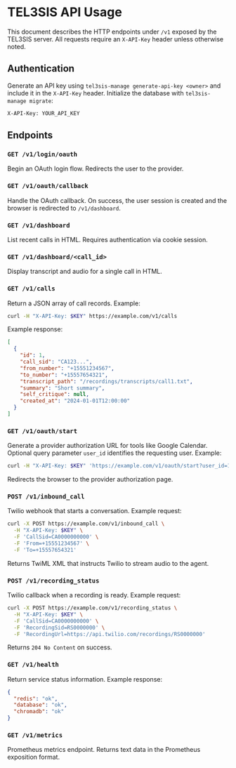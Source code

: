 # TEL3SIS API Usage

This document describes the HTTP endpoints under `/v1` exposed by the TEL3SIS server. All requests require an `X-API-Key` header unless otherwise noted.

## Authentication

Generate an API key using `tel3sis-manage generate-api-key <owner>` and include it in the `X-API-Key` header. Initialize the database with `tel3sis-manage migrate`:

```bash
X-API-Key: YOUR_API_KEY
```

## Endpoints

### `GET /v1/login/oauth`
Begin an OAuth login flow. Redirects the user to the provider.

### `GET /v1/oauth/callback`
Handle the OAuth callback. On success, the user session is created and the browser is redirected to `/v1/dashboard`.

### `GET /v1/dashboard`
List recent calls in HTML. Requires authentication via cookie session.

### `GET /v1/dashboard/<call_id>`
Display transcript and audio for a single call in HTML.

### `GET /v1/calls`
Return a JSON array of call records. Example:

```bash
curl -H "X-API-Key: $KEY" https://example.com/v1/calls
```

Example response:

```json
[
  {
    "id": 1,
    "call_sid": "CA123...",
    "from_number": "+15551234567",
    "to_number": "+15557654321",
    "transcript_path": "/recordings/transcripts/call1.txt",
    "summary": "Short summary",
    "self_critique": null,
    "created_at": "2024-01-01T12:00:00"
  }
]
```

### `GET /v1/oauth/start`
Generate a provider authorization URL for tools like Google Calendar. Optional query parameter `user_id` identifies the requesting user. Example:

```bash
curl -H "X-API-Key: $KEY" 'https://example.com/v1/oauth/start?user_id=123'
```

Redirects the browser to the provider authorization page.

### `POST /v1/inbound_call`
Twilio webhook that starts a conversation. Example request:

```bash
curl -X POST https://example.com/v1/inbound_call \
  -H "X-API-Key: $KEY" \
  -F 'CallSid=CA0000000000' \
  -F 'From=+15551234567' \
  -F 'To=+15557654321'
```

Returns TwiML XML that instructs Twilio to stream audio to the agent.

### `POST /v1/recording_status`
Twilio callback when a recording is ready. Example request:

```bash
curl -X POST https://example.com/v1/recording_status \
  -H "X-API-Key: $KEY" \
  -F 'CallSid=CA0000000000' \
  -F 'RecordingSid=RS0000000' \
  -F 'RecordingUrl=https://api.twilio.com/recordings/RS0000000'
```

Returns `204 No Content` on success.

### `GET /v1/health`
Return service status information. Example response:

```json
{
  "redis": "ok",
  "database": "ok",
  "chromadb": "ok"
}
```

### `GET /v1/metrics`
Prometheus metrics endpoint. Returns text data in the Prometheus exposition format.

